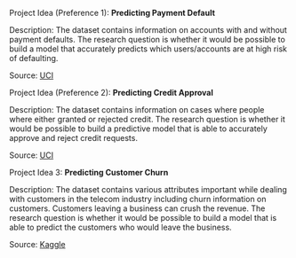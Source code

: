 Project Idea (Preference 1): **Predicting Payment Default**

Description: The dataset contains information on accounts with and without payment defaults. The research question is whether it would be possible to build a model that accurately predicts which users/accounts are at high risk of defaulting.

Source: [UCI](https://archive.ics.uci.edu/ml/datasets/default+of+credit+card+clients)


Project Idea (Preference 2): **Predicting Credit Approval**

Description: The dataset contains information on cases where people where either granted or rejected credit. The research question is whether it would be possible to build a predictive model that is able to accurately approve and reject credit requests.

Source: [UCI](https://archive.ics.uci.edu/ml/datasets/Credit+Approval)


Project Idea 3: **Predicting Customer Churn**

Description: The dataset contains various attributes important while dealing with customers in the telecom industry including churn information on customers. Customers leaving a business can crush the revenue. The research question is whether it would be possible to build a model that is able to predict the customers who would leave the business.

Source: [Kaggle](https://www.kaggle.com/abhinav89/telecom-customer/data)
